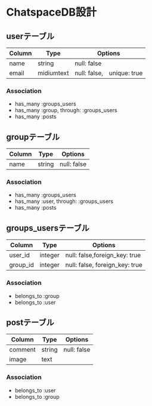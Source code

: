 # ChatspaceDB設計
## userテーブル
|Column|Type|Options|
|------|----|-------|
|name|string|null: false|
|email|midiumtext|null: false,　unique: true|
### Association
- has_many :groups_users
- has_many :group, through: :groups_users
- has_many :posts

## groupテーブル
|Column|Type|Options|
|------|----|-------|
|name|string|null: false|
### Association
- has_many :groups_users
- has_many :user, through: :groups_users
- has_many :posts

## groups_usersテーブル
|Column|Type|Options|
|------|----|-------|
|user_id|integer|null: false,foreign_key: true|
|group_id|integer|null: false, foreign_key: true|
### Association
- belongs_to :group
- belongs_to :user

## postテーブル
|Column|Type|Options|
|------|----|-------|
|comment|string|null: false|
|image|text||
### Association
- belongs_to :user
- belongs_to :group
